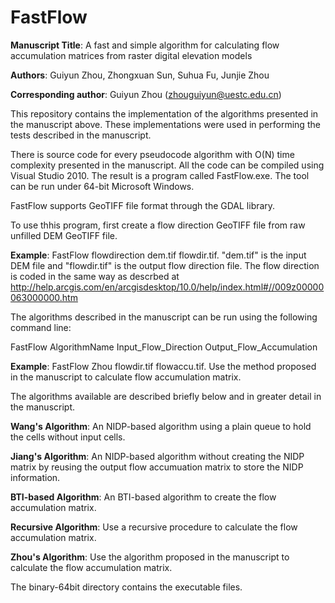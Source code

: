 # FastFlow
**Manuscript Title**: A fast and simple algorithm for calculating flow accumulation matrices from raster digital elevation models

**Authors**: Guiyun Zhou, Zhongxuan Sun, Suhua Fu, Junjie Zhou

**Corresponding author**: Guiyun Zhou (zhouguiyun@uestc.edu.cn)

This repository contains the implementation of the algorithms presented in the manuscript above. These implementations were used in performing the tests described in the manuscript.

There is source code for every pseudocode algorithm with O(N) time complexity presented in the manuscript. All the code can be compiled using Visual Studio 2010. The result is a program called FastFlow.exe. The tool can be run under 64-bit Microsoft Windows.

FastFlow supports GeoTIFF file format through the GDAL library.

To use thhis program, first create a flow direction GeoTIFF file from raw unfilled DEM GeoTIFF file.

**Example**: FastFlow flowdirection dem.tif flowdir.tif. "dem.tif" is the input DEM file and "flowdir.tif" is the output flow direction file. The flow direction is coded in the same way as descrbed at http://help.arcgis.com/en/arcgisdesktop/10.0/help/index.html#//009z00000063000000.htm

The algorithms described in the manuscript can be run using the following command line:

FastFlow AlgorithmName Input_Flow_Direction Output_Flow_Accumulation

**Example**: FastFlow Zhou flowdir.tif flowaccu.tif. Use the method proposed in the manuscript to calculate flow accumulation matrix.

The algorithms available are described briefly below and in greater detail in the manuscript.

**Wang's Algorithm**: An NIDP-based algorithm using a plain queue to hold the cells without input cells.

**Jiang's Algorithm**: An NIDP-based algorithm without creating the NIDP matrix by reusing the output flow accumuation matrix to store the NIDP information.

**BTI-based Algorithm**: An BTI-based algorithm to create the flow accumulation matrix.

**Recursive Algorithm**: Use a recursive procedure to calculate the flow accumulation matrix.

**Zhou's Algorithm**: Use the algorithm proposed in the manuscript to calculate the flow accumulation matrix.

The binary-64bit directory contains the executable files.

